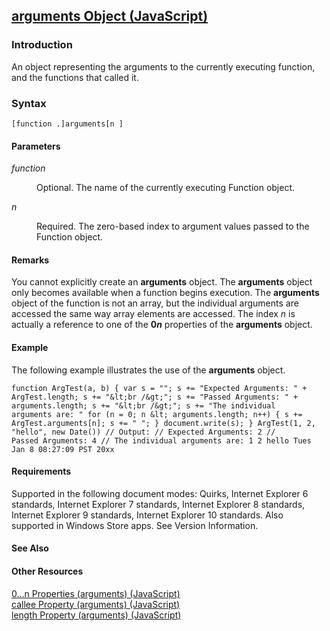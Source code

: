 ## [arguments Object (JavaScript)](arguments-Object.html)

### Introduction 

 An object representing the arguments to the currently executing function, and the functions that called it.

### Syntax 

```
[function .]arguments[n ]
```

#### Parameters 

<div id="sectionSection0" class="section" name="collapseableSection" style="" expanded="true">
  <dl class="authored">
    <dt>
      <i xmlns:util="util">function</i>
    </dt>
    <dd>
      <p xmlns:util="util">
        Optional. The name of the currently executing <span sdata="langKeyword" value="Function"><span class="keyword">Function</span></span> object.
      </p>
    </dd>
    <dt>
      <i xmlns:util="util">n</i>
    </dt>
    <dd>
      <p xmlns:util="util">
        Required. The zero-based index to argument values passed to the <span sdata="langKeyword" value="Function"><span class="keyword">Function</span></span> object.
      </p>
    </dd>
  </dl>
</div>

#### Remarks 

<div id="languageReferenceRemarksSection" class="section" name="collapseableSection" style="">
  <p xmlns:util="util">
    You cannot explicitly create an <b>arguments</b> object. The <b>arguments</b> object only becomes available when a function begins execution. The <b>arguments</b> object of the function is not an
    array, but the individual arguments are accessed the same way array elements are accessed. The index <i>n</i> is actually a reference to one of the <b>0</b><b><i>n</i></b> properties of the
    <b>arguments</b> object.
  </p>
</div>

#### Example 

<p xmlns:util="util">
  The following example illustrates the use of the <b>arguments</b> object.
</p>

```
function ArgTest(a, b) { var s = ""; s += "Expected Arguments: " + ArgTest.length; s += "&lt;br /&gt;"; s += "Passed Arguments: " + arguments.length; s += "&lt;br /&gt;"; s += "The individual
arguments are: " for (n = 0; n &lt; arguments.length; n++) { s += ArgTest.arguments[n]; s += " "; } document.write(s); } ArgTest(1, 2, "hello", new Date()) // Output: // Expected Arguments: 2 //
Passed Arguments: 4 // The individual arguments are: 1 2 hello Tues Jan 8 08:27:09 PST 20xx
```

#### Requirements 

<div id="requirementsTitleSection" class="section" name="collapseableSection" style="">
  <p xmlns:util="util"></p>
  <p>
    Supported in the following document modes: Quirks, Internet Explorer 6 standards, Internet Explorer 7 standards, Internet Explorer 8 standards, Internet Explorer 9 standards, Internet Explorer 10
    standards. Also supported in Windows Store apps. See Version Information.
  </p>
</div>

#### See Also 

<div id="seeAlsoSection" class="section" name="collapseableSection" style="">
  <h4 class="subHeading">
    Other Resources
  </h4>
  <div class="seeAlsoStyle">
    <span sdata="link" xmlns:util="util"><a href="52857c4b-3d56-4500-93ff-4db4729c2578.htm">0...n Properties (arguments) (JavaScript)</a></span>
  </div>
  <div class="seeAlsoStyle">
    <span sdata="link" xmlns:util="util"><a href="ad9d4d21-73f0-44f6-8bec-502f3456cd23.htm">callee Property (arguments) (JavaScript)</a></span>
  </div>
  <div class="seeAlsoStyle">
    <span sdata="link" xmlns:util="util"><a href="3cf36823-15bc-489b-a951-24c4923d9dba.htm">length Property (arguments) (JavaScript)</a></span>
  </div>
</div>

